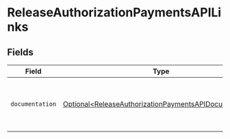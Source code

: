 # ReleaseAuthorizationPaymentsAPILinks


## Fields

| Field                                                                                                                          | Type                                                                                                                           | Required                                                                                                                       | Description                                                                                                                    |
| ------------------------------------------------------------------------------------------------------------------------------ | ------------------------------------------------------------------------------------------------------------------------------ | ------------------------------------------------------------------------------------------------------------------------------ | ------------------------------------------------------------------------------------------------------------------------------ |
| `documentation`                                                                                                                | [Optional\<ReleaseAuthorizationPaymentsAPIDocumentation>](../../models/errors/ReleaseAuthorizationPaymentsAPIDocumentation.md) | :heavy_minus_sign:                                                                                                             | The URL to the generic Mollie API error handling guide.                                                                        |